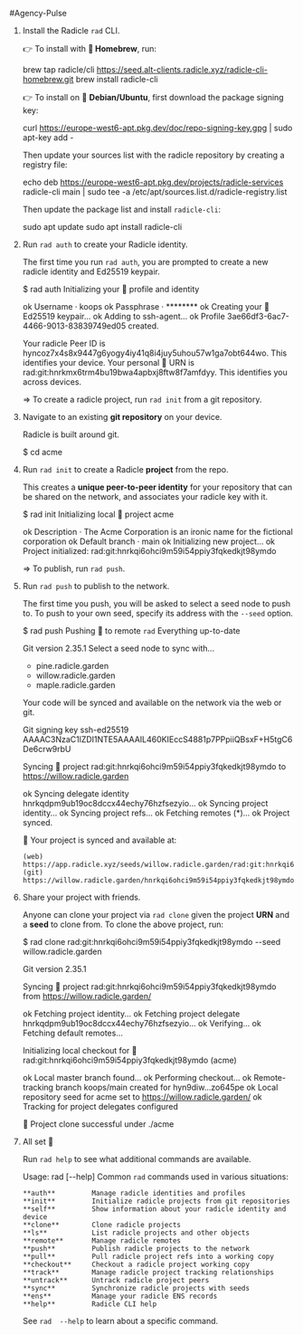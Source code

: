 #Agency-Pulse 

1.  Install the Radicle `rad` CLI.
    
    👉 To install with **🍺 Homebrew**, run:
    
    brew tap radicle/cli https://seed.alt-clients.radicle.xyz/radicle-cli-homebrew.git
    brew install radicle-cli
    
    👉 To install on 🐧 **Debian/Ubuntu**, first download the package signing key:
    
    curl https://europe-west6-apt.pkg.dev/doc/repo-signing-key.gpg | sudo apt-key add -
    
    Then update your sources list with the radicle repository by creating a registry file:
    
    echo deb https://europe-west6-apt.pkg.dev/projects/radicle-services radicle-cli main | sudo tee -a /etc/apt/sources.list.d/radicle-registry.list
    
    Then update the package list and install `radicle-cli`:
    
    sudo apt update
    sudo apt install radicle-cli
    
2.  Run `rad auth` to create your Radicle identity.
    
    The first time you run `rad auth`, you are prompted to create a new radicle identity and Ed25519 keypair.
    
    $ rad auth
    Initializing your 🌱 profile and identity
    
    ok Username · koops
    ok Passphrase · ********
    ok Creating your 🌱 Ed25519 keypair...
    ok Adding to ssh-agent...
    ok Profile 3ae66df3-6ac7-4466-9013-83839749ed05 created.
    
    Your radicle Peer ID is hyncoz7x4s8x9447g6yogy4iy41q8i4juy5uhou57w1ga7obt644wo. This identifies your device.
    Your personal 🌱 URN is rad:git:hnrkmx6trm4bu19bwa4apbxj8ftw8f7amfdyy. This identifies you across devices.
    
    => To create a radicle project, run `rad init` from a git repository.
    
3.  Navigate to an existing **git repository** on your device.
    
    Radicle is built around git.
    
    $ cd acme
    
4.  Run `rad init` to create a Radicle **project** from the repo.
    
    This creates a **unique peer-to-peer identity** for your repository that can be shared on the network, and associates your radicle key with it.
    
    $ rad init
    Initializing local 🌱 project acme
    
    ok Description · The Acme Corporation is an ironic name for the fictional corporation
    ok Default branch · main
    ok Initializing new project...
    ok Project initialized: rad:git:hnrkqi6ohci9m59i54ppiy3fqkedkjt98ymdo
    
    => To publish, run `rad push`.
    
5.  Run `rad push` to publish to the network.
    
    The first time you push, you will be asked to select a seed node to push to. To push to your own seed, specify its address with the `--seed` option.
    
    $ rad push
    Pushing 🌱 to remote `rad`
    Everything up-to-date
    
    Git version 2.35.1
    Select a seed node to sync with...
    * pine.radicle.garden
    * willow.radicle.garden
    * maple.radicle.garden
    
    Your code will be synced and available on the network via the web or git.
    
    Git signing key ssh-ed25519 AAAAC3NzaC1lZDI1NTE5AAAAIL460KIEccS4881p7PPpiiQBsxF+H5tgC6De6crw9rbU
    
    Syncing 🌱 project rad:git:hnrkqi6ohci9m59i54ppiy3fqkedkjt98ymdo to https://willow.radicle.garden
    
    ok Syncing delegate identity hnrkqdpm9ub19oc8dccx44echy76hzfsezyio...
    ok Syncing project identity...
    ok Syncing project refs...
    ok Fetching remotes (*)...
    ok Project synced.
    
    🌱 Your project is synced and available at:
    
        (web) https://app.radicle.xyz/seeds/willow.radicle.garden/rad:git:hnrkqi6ohci9m59i54ppiy3fqkedkjt98ymdo/
        (git) https://willow.radicle.garden/hnrkqi6ohci9m59i54ppiy3fqkedkjt98ymdo.git
    
6.  Share your project with friends.
    
    Anyone can clone your project via `rad clone` given the project **URN** and a **seed** to clone from. To clone the above project, run:
    
    $ rad clone rad:git:hnrkqi6ohci9m59i54ppiy3fqkedkjt98ymdo --seed willow.radicle.garden
    
    Git version 2.35.1
    
    Syncing 🌱 project rad:git:hnrkqi6ohci9m59i54ppiy3fqkedkjt98ymdo from https://willow.radicle.garden/
    
    ok Fetching project identity...
    ok Fetching project delegate hnrkqdpm9ub19oc8dccx44echy76hzfsezyio...
    ok Verifying...
    ok Fetching default remotes...
    
    Initializing local checkout for 🌱 rad:git:hnrkqi6ohci9m59i54ppiy3fqkedkjt98ymdo (acme)
    
    ok Local master branch found...
    ok Performing checkout...
    ok Remote-tracking branch koops/main created for hyn9diw…zo645pe
    ok Local repository seed for acme set to https://willow.radicle.garden/
    ok Tracking for project delegates configured
    
    🌱 Project clone successful under ./acme
                
    
7.  All set 🌱
    
    Run `rad help` to see what additional commands are available.
    
    Usage: rad  [--help]
    Common `rad` commands used in various situations:
    
        **auth**         Manage radicle identities and profiles
        **init**         Initialize radicle projects from git repositories
        **self**         Show information about your radicle identity and device
        **clone**        Clone radicle projects
        **ls**           List radicle projects and other objects
        **remote**       Manage radicle remotes
        **push**         Publish radicle projects to the network
        **pull**         Pull radicle project refs into a working copy
        **checkout**     Checkout a radicle project working copy
        **track**        Manage radicle project tracking relationships
        **untrack**      Untrack radicle project peers
        **sync**         Synchronize radicle projects with seeds
        **ens**          Manage your radicle ENS records
        **help**         Radicle CLI help
    
    See `rad  --help` to learn about a specific command.